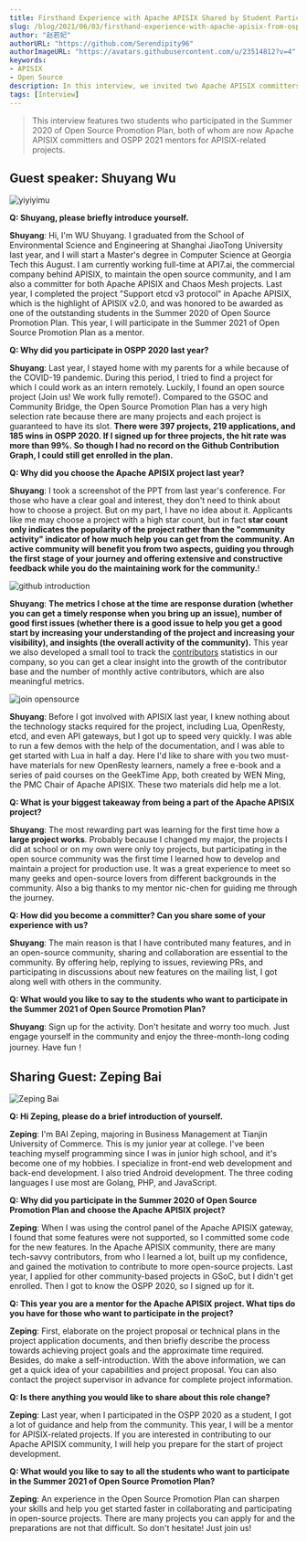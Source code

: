 ```yaml
---
title: Firsthand Experience with Apache APISIX Shared by Student Participants in OSPP 2020
slug: /blog/2021/06/03/firsthand-experience-with-apache-apisix-from-ospp-2020-students
author: "赵若妃"
authorURL: "https://github.com/Serendipity96"
authorImageURL: "https://avatars.githubusercontent.com/u/23514812?v=4"
keywords:
- APISIX
- Open Source
description: In this interview, we invited two Apache APISIX committers to share their experience with Apache APISIX in the Summer 2020 of Open Source Promotion Plan.
tags: [Interview]
---
```


> This interview features two students who participated in the Summer 2020 of Open Source Promotion Plan, both of whom are now Apache APISIX committers and OSPP 2021 mentors for APISIX-related projects.

<!--truncate-->

## Guest speaker: Shuyang Wu

![yiyiyimu](https://static.apiseven.com/202108/1630546588578-2d8386cd-06c0-4c71-848a-8ed0e1263a4e.png)

**Q: Shuyang, please briefly introduce yourself.**

**Shuyang**: Hi, I'm WU Shuyang. I graduated from the School of Environmental Science and Engineering at Shanghai JiaoTong University last year, and I will start a Master's degree in Computer Science at Georgia Tech this August. I am currently working full-time at API7.ai, the commercial company behind APISIX, to maintain the open source community, and I am also a committer for both Apache APISIX and Chaos Mesh projects. Last year, I completed the project "Support etcd v3 protocol" in Apache APISIX, which is the highlight of APISIX v2.0, and was honored to be awarded as one of the outstanding students in the Summer 2020 of Open Source Promotion Plan. This year, I will participate in the Summer 2021 of Open Source Promotion Plan as a mentor.

**Q: Why did you participate in OSPP 2020 last year?**

**Shuyang**: Last year, I stayed home with my parents for a while because of the COVID-19 pandemic. During this period, I tried to find a project for which I could work as an intern remotely. Luckily, I found an open source project (Join us! We work fully remote!). Compared to the GSOC and Community Bridge, the Open Source Promotion Plan has a very high selection rate because there are many projects and each project is guaranteed to have its slot. **There were 397 projects, 219 applications, and 185 wins in OSPP 2020. If I signed up for three projects, the hit rate was more than 99%. So though I had no record on the Github Contribution Graph, I could still get enrolled in the plan.**

**Q: Why did you choose the Apache APISIX project last year?**

**Shuyang**: I took a screenshot of the PPT from last year's conference. For those who have a clear goal and interest, they don't need to think about how to choose a project. But on my part, I have no idea about it. Applicants like me may choose a project with a high star count, but in fact **star count only indicates the popularity of the project rather than the "community activity" indicator of how much help you can get from the community. An active community will benefit you from two aspects, guiding you through the first stage of your journey and offering extensive and constructive feedback while you do the maintaining work for the community.**!

![github introduction](https://static.apiseven.com/202108/1630546653087-23ff48eb-8e13-464c-874e-c4225cc32336.png)

**Shuyang**: **The metrics I chose at the time are response duration (whether you can get a timely response when you bring up an issue), number of good first issues (whether there is a good issue to help you get a good start by increasing your understanding of the project and increasing your visibility), and insights (the overall activity of the community).** This year we also developed a small tool to track the [contributors](https://github.com/api7/contributor-graph) statistics in our company, so you can get a clear insight into the growth of the contributor base and the number of monthly active contributors, which are also meaningful metrics.

![join opensource](https://static.apiseven.com/202108/1630546703021-d63457b1-4068-45da-8bde-aa9c708c6793.png)

**Shuyang**: Before I got involved with APISIX last year, I knew nothing about the technology stacks required for the project, including Lua, OpenResty, etcd, and even API gateways, but I got up to speed very quickly. I was able to run a few demos with the help of the documentation, and I was able to get started with Lua in half a day. Here I'd like to share with you two must-have materials for new OpenResty learners, namely a free e-book and a series of paid courses on the GeekTime App, both created by WEN Ming, the PMC Chair of Apache APISIX. These two materials did help me a lot.

**Q: What is your biggest takeaway from being a part of the Apache APISIX project?**

**Shuyang**: The most rewarding part was learning for the first time how a **large project works**. Probably because I changed my major, the projects I did at school or on my own were only toy projects, but participating in the open source community was the first time I learned how to develop and maintain a project for production use. It was a great experience to meet so many geeks and open-source lovers from different backgrounds in the community. Also a big thanks to my mentor nic-chen for guiding me through the journey.

**Q: How did you become a committer? Can you share some of your experience with us?**

**Shuyang**: The main reason is that I have contributed many features, and in an open-source community, sharing and collaboration are essential to the community. By offering help, replying to issues, reviewing PRs, and participating in discussions about new features on the mailing list, I got along well with others in the community.

**Q: What would you like to say to the students who want to participate in the Summer 2021 of Open Source Promotion Plan?**

**Shuyang**: Sign up for the activity. Don't hesitate and worry too much. Just engage yourself in the community and enjoy the three-month-long coding journey. Have fun！

## Sharing Guest: Zeping Bai

![Zeping Bai](https://static.apiseven.com/202108/1630546751119-8df77cd8-6be0-4f8e-af13-182e77462d73.png)

**Q: Hi Zeping, please do a brief introduction of yourself.**

**Zeping**: I'm BAI Zeping, majoring in Business Management at Tianjin University of Commerce. This is my junior year at college. I've been teaching myself programming since I was in junior high school, and it's become one of my hobbies. I specialize in front-end web development and back-end development. I also tried Android development. The three coding languages I use most are Golang, PHP, and JavaScript.

**Q: Why did you participate in the Summer 2020 of Open Source Promotion Plan and choose the Apache APISIX project?**

**Zeping**: When I was using the control panel of the Apache APISIX gateway, I found that some features were not supported, so I committed some code for the new features. In the Apache APISIX community, there are many tech-savvy contributors, from who I learned a lot, built up my confidence, and gained the motivation to contribute to more open-source projects. Last year, I applied for other community-based projects in GSoC, but I didn't get enrolled. Then I got to know the OSPP 2020, so I signed up for it.

**Q: This year you are a mentor for the Apache APISIX project. What tips do you have for those who want to participate in the project?**

**Zeping**: First, elaborate on the project proposal or technical plans in the project application documents, and then briefly describe the process towards achieving project goals and the approximate time required. Besides, do make a self-introduction. With the above information, we can get a quick idea of your capabilities and project proposal. You can also contact the project supervisor in advance for complete project information.

**Q: Is there anything you would like to share about this role change?**

**Zeping**: Last year, when I participated in the OSPP 2020 as a student, I got a lot of guidance and help from the community. This year, I will be a mentor for APISIX-related projects. If you are interested in contributing to our Apache APISIX community, I will help you prepare for the start of project development.

**Q: What would you like to say to all the students who want to participate in the Summer 2021 of Open Source Promotion Plan?**

**Zeping**: An experience in the Open Source Promotion Plan can sharpen your skills and help you get started faster in collaborating and participating in open-source projects. There are many projects you can apply for and the preparations are not that difficult. So don't hesitate! Just join us!

